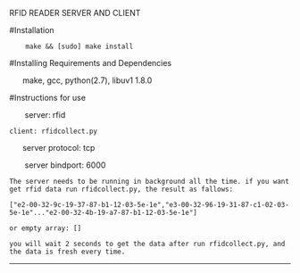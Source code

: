 RFID READER SERVER AND CLIENT

#Installation

        make && [sudo] make install
        
#Installing Requirements and Dependencies

        make, gcc, python(2.7), libuv1 1.8.0
        
#Instructions for use

        server: rfid
	
	client: rfidcollect.py
        
        server protocol: tcp

        server bindport: 6000
		
	The server needs to be running in background all the time. if you want get rfid data run rfidcollect.py, the result as fallows:
	
	["e2-00-32-9c-19-37-87-b1-12-03-5e-1e","e3-00-32-96-19-31-87-c1-02-03-5e-1e"..."e2-00-32-4b-19-a7-87-b1-12-03-5e-1e"]

	or empty array: []
	
	you will wait 2 seconds to get the data after run rfidcollect.py, and the data is fresh every time.
	
----------------------------------
